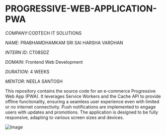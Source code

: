 # PROGRESSIVE-WEB-APPLICATION-PWA

*COMPANY*:CODTECH IT SOLUTIONS

*NAME*: PRABHAMDHAMKAM SRI SAI HARSHA VARDHAN

*INTERN ID*: CT08SDZ

*DOMAIN*: Frontend Web Development

*DURATION*: 4 WEEKS

*MENTOR*: NEELA SANTOSH

This repository contains the source code for an e-commerce Progressive Web App (PWA). It leverages Service Workers and the Cache API to provide offline functionality, ensuring a seamless user experience even with limited or no internet connectivity. Push notifications are implemented to engage users with updates and promotions. The application is designed to be fully responsive, adapting to various screen sizes and devices.

![Image](https://github.com/user-attachments/assets/92c758cd-d03c-4b6d-b6bf-cd8996ed693c)
